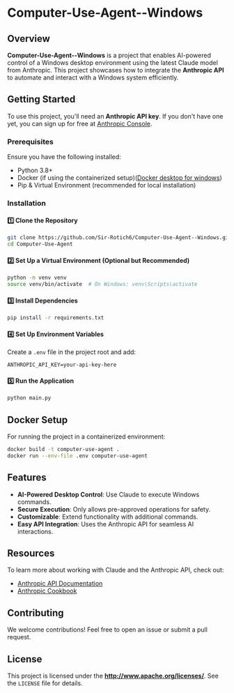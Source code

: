 # Computer-Use-Agent--Windows

## Overview
**Computer-Use-Agent--Windows** is a project that enables AI-powered control of a Windows desktop environment using the latest Claude model from Anthropic. This project showcases how to integrate the **Anthropic API** to automate and interact with a Windows system efficiently.

## Getting Started
To use this project, you'll need an **Anthropic API key**. If you don't have one yet, you can sign up for free at [Anthropic Console](https://console.anthropic.com/).

### Prerequisites
Ensure you have the following installed:
- Python 3.8+
- Docker (if using the containerized setup)([Docker desktop for windows](https://docs.docker.com/desktop/setup/install/windows-install/))
- Pip & Virtual Environment (recommended for local installation)

### Installation
#### 1️⃣ Clone the Repository
```sh
git clone https://github.com/Sir-Rotich6/Computer-Use-Agent--Windows.git
cd Computer-Use-Agent
```

#### 2️⃣ Set Up a Virtual Environment (Optional but Recommended)
```sh
python -m venv venv
source venv/bin/activate  # On Windows: venv\Scripts\activate
```

#### 3️⃣ Install Dependencies
```sh
pip install -r requirements.txt
```

#### 4️⃣ Set Up Environment Variables
Create a `.env` file in the project root and add:
```env
ANTHROPIC_API_KEY=your-api-key-here
```

#### 5️⃣ Run the Application
```sh
python main.py
```

## Docker Setup
For running the project in a containerized environment:
```sh
docker build -t computer-use-agent .
docker run --env-file .env computer-use-agent
```

## Features
- **AI-Powered Desktop Control**: Use Claude to execute Windows commands.
- **Secure Execution**: Only allows pre-approved operations for safety.
- **Customizable**: Extend functionality with additional commands.
- **Easy API Integration**: Uses the Anthropic API for seamless AI interactions.

## Resources
To learn more about working with Claude and the Anthropic API, check out:
- [Anthropic API Documentation](https://docs.anthropic.com/)
- [Anthropic Cookbook](https://github.com/anthropics/anthropic-cookbook)

## Contributing
We welcome contributions! Feel free to open an issue or submit a pull request.



## License
This project is licensed under the **http://www.apache.org/licenses/**. See the `LICENSE` file for details.
